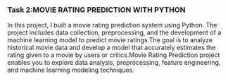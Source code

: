 <h3>Task 2:MOVIE RATING PREDICTION WITH PYTHON</h3>
      
In this project, I built a movie rating prediction system using Python. The project includes data collection, preprocessing, and the development of a machine learning model to predict movie ratings.The goal is to analyze historical movie data and develop a model that accurately estimates the rating given to a movie by users or critics.Movie Rating Prediction project enables you to explore data analysis, preprocessing, feature engineering, and machine learning modeling techniques.
